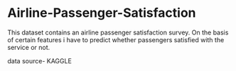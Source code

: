 # Airline-Passenger-Satisfaction
This dataset contains an airline passenger satisfaction survey. On the basis of certain features
i have to predict whether passengers satisfied with the service or not.

data source- KAGGLE
